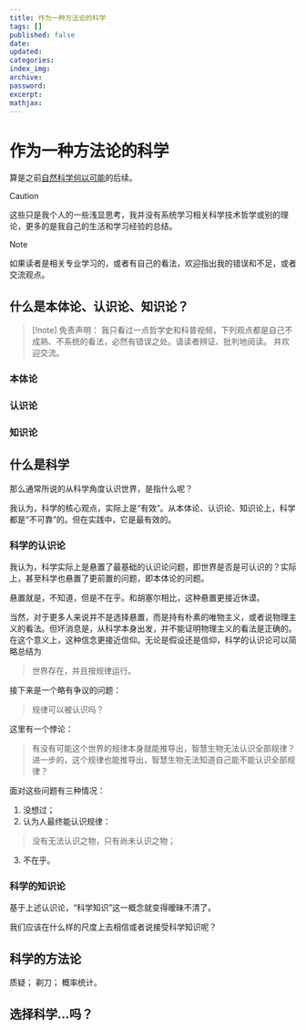 ```yaml
---
title: 作为一种方法论的科学
tags: []
published: false
date:
updated:
categories:
index_img:
archive:
password:
excerpt:
mathjax:
---
```

# 作为一种方法论的科学
算是之前[自然科学何以可能](/hexo/essays/science)的后续。

> [!caution]
> 这些只是我个人的一些浅显思考，我并没有系统学习相关科学技术哲学或别的理论，更多的是我自己的生活和学习经验的总结。

> [!note]
> 如果读者是相关专业学习的，或者有自己的看法，欢迎指出我的错误和不足，或者交流观点。

## 什么是本体论、认识论、知识论？
> [!note] 免责声明：
> 我只看过一点哲学史和科普视频，下列观点都是自己不成熟、不系统的看法，必然有错误之处。请读者辨证、批判地阅读。
> 并欢迎交流。
### 本体论
### 认识论
### 知识论
## 什么是科学
那么通常所说的从科学角度认识世界，是指什么呢？

我认为，科学的核心观点，实际上是“有效”。从本体论、认识论、知识论上，科学都是“不可靠”的。但在实践中，它是最有效的。
### 科学的认识论
我认为，科学实际上是悬置了最基础的认识论问题，即世界是否是可认识的？实际上，甚至科学也悬置了更前置的问题，即本体论的问题。

悬置就是，不知道，但是不在乎。和胡塞尔相比，这种悬置更接近休谟。

当然，对于更多人来说并不是选择悬置，而是持有朴素的唯物主义，或者说物理主义的看法。但坏消息是，从科学本身出发，并不能证明物理主义的看法是正确的。在这个意义上，这种信念更接近信仰。无论是假设还是信仰，科学的认识论可以简略总结为
> 世界存在，并且按规律运行。

接下来是一个略有争议的问题：
> 规律可以被认识吗？

这里有一个悖论：
> 有没有可能这个世界的规律本身就能推导出，智慧生物无法认识全部规律？
> 进一步的，这个规律也能推导出，智慧生物无法知道自己能不能认识全部规律？

面对这些问题有三种情况：
1. 没想过；
2. 认为人最终能认识规律：
> 没有无法认识之物，只有尚未认识之物；
3. 不在乎。
### 科学的知识论
基于上述认识论，“科学知识”这一概念就变得暧昧不清了。

我们应该在什么样的尺度上去相信或者说接受科学知识呢？
## 科学的方法论
质疑；
剃刀；
概率统计。
## 选择科学...吗？